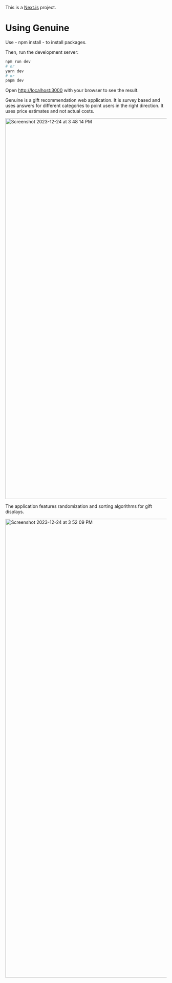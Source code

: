 This is a [Next.js](https://nextjs.org/) project.

# Using Genuine

Use - npm install - to install packages.


Then, run the development server:

```bash
npm run dev
# or
yarn dev
# or
pnpm dev
```

Open [http://localhost:3000](http://localhost:3000) with your browser to see the result.


Genuine is a gift recommendation web application.
It is survey based and uses answers for different categories to point users in the right direction.
It uses price estimates and not actual costs.


<img width="1190" alt="Screenshot 2023-12-24 at 3 48 14 PM" src="https://github.com/dimeji-code/Genuine/assets/34945097/aa1649a0-1db3-444e-8abb-cef998437d11">

The application features randomization and sorting algorithms for gift displays.

<img width="1434" alt="Screenshot 2023-12-24 at 3 52 09 PM" src="https://github.com/dimeji-code/Genuine/assets/34945097/96198fbb-1c80-40f4-8996-d01f0055f7bf">
